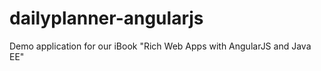 dailyplanner-angularjs
======================

Demo application for our iBook "Rich Web Apps with AngularJS and Java EE"

